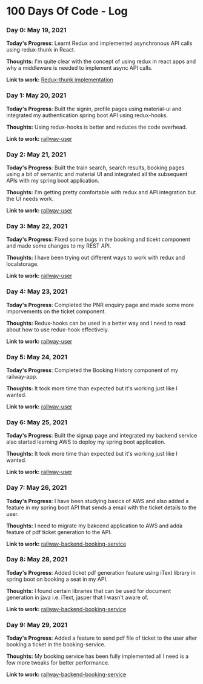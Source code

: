 # 100 Days Of Code - Log

### Day 0: May 19, 2021

**Today's Progress**: Learnt Redux and implemented asynchronous API calls using redux-thunk in React.

**Thoughts:** I'm quite clear with the concept of using redux in react apps and why a middleware is needed to implement async API calls.

**Link to work:** [Redux-thunk implementation](https://github.com/narwalabhi/blog-posts-redux-thunk-)

### Day 1: May 20, 2021

**Today's Progress**: Built the signin, profile pages using material-ui and integrated my authentication spring boot API using redux-hooks. 

**Thoughts:** Using redux-hooks is better and reduces the code overhead. 

**Link to work:** [railway-user](https://github.com/narwalabhi/railway-user-react)

### Day 2: May 21, 2021

**Today's Progress**: Built the train search, search results, booking pages using a bit of semantic and material UI and integrated all the subsequent APIs with my spring boot application. 

**Thoughts:** I'm getting pretty comfortable with redux and API integration but the UI needs work. 

**Link to work:** [railway-user](https://github.com/narwalabhi/railway-user-react/commit/363451c783da086f7abe22aa654a0141982fcd27)


### Day 3: May 22, 2021

**Today's Progress**: Fixed some bugs in the booking and ticekt component and made some changes to my REST API.

**Thoughts:** I have been trying out different ways to work with redux and localstorage.

**Link to work:** [railway-user](https://github.com/narwalabhi/railway-user-react/commit/29b65645bbbef8faa756cb6d05331c870e003910)


### Day 4: May 23, 2021

**Today's Progress**: Completed the PNR enquiry page and made some more imporvements on the ticket component.

**Thoughts:** Redux-hooks can be used in a better way and I need to read about how to use redux-hook effectively.

**Link to work:** [railway-user](https://github.com/narwalabhi/railway-user-react/commit/29b65645bbbef8faa756cb6d05331c870e003910)


### Day 5: May 24, 2021

**Today's Progress**: Completed the Booking History component of my railway-app.

**Thoughts:** It took more time than expected but it's working just like I wanted.

**Link to work:** [railway-user](https://github.com/narwalabhi/railway-user-react/commit/7623f1dc6ee81213c992849da51163812cab9ca5)

### Day 6: May 25, 2021

**Today's Progress**: Built the signup page and integrated my backend service also started learning AWS to deploy my spring boot application.

**Thoughts:** It took more time than expected but it's working just like I wanted.

**Link to work:** [railway-user](https://github.com/narwalabhi/railway-user-react/commit/235699bb5743c6e535f63e3f43d7c7e964f2c8d9)

### Day 7: May 26, 2021

**Today's Progress**: I have been studying basics of AWS and also added a feature in my spring boot API that sends a email with the ticket details to the user. 

**Thoughts:** I need to migrate my bakcend application to AWS and adda feature of pdf ticket generation to the API.

**Link to work:** [railway-backend-booking-service](https://github.com/narwalabhi/booking-service/commit/ca2b89abbc563fada7b7a0521d5d060f736ee540)

### Day 8: May 28, 2021

**Today's Progress**: Added ticket pdf generation feature using iText library in spring boot on booking a seat in my API.

**Thoughts:** I found certain libraries that can be used for document generation in java i.e. iText, jasper that I wasn't aware of.

**Link to work:** [railway-backend-booking-service](https://github.com/narwalabhi/booking-service/commit/c43b59d7912a63d54961c4345ffb062bc5c6dc0b)

### Day 9: May 29, 2021

**Today's Progress**: Added a feature to send pdf file of ticket to the user after booking a ticket in the booking-service.  

**Thoughts:** My booking service has been fully implemented all I need is a few more tweaks for better performance.

**Link to work:** [railway-backend-booking-service](https://github.com/narwalabhi/booking-service/commit/a0103b4d88ae2b548fdc7cd12757549018581d7b)


